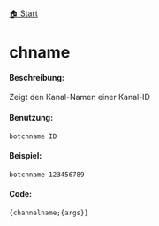 [🏠 Start](https://jeanluc2305.github.io/Discord/)

# chname

#### Beschreibung:

Zeigt den Kanal-Namen einer Kanal-ID

#### Benutzung:

`botchname ID`

#### Beispiel:

`botchname 123456789`

#### Code:

```
{channelname;{args}}
```


